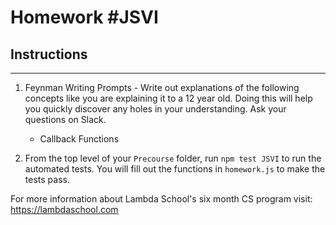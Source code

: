 # Homework #JSVI

## Instructions
---
1. Feynman Writing Prompts - Write out explanations of the following concepts like you are explaining it to a 12 year old.  Doing this will help you quickly discover any holes in your understanding.  Ask your questions on Slack.
		
	* Callback Functions

2. From the top level of your `Precourse` folder, run `npm test JSVI` to run the automated tests. You will fill out the functions in `homework.js` to make the tests pass.

For more information about Lambda School's six month CS program visit: https://lambdaschool.com
